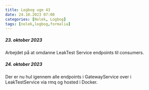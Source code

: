 ```yaml
---
title: Logbog uge 43
date: 24.10.2023 07:00
categories: [Nolek, Logbog]
tags: [nolek,logbog,formalia]
---
```


##### 23. oktober 2023
Arbejdet på at omdanne LeakTest Service endpoints til consumers.



##### 24. oktober 2023
Der er nu hul igennem alle endpoints i GatewayService over i LeakTestService via rmq og hosted i Docker.
